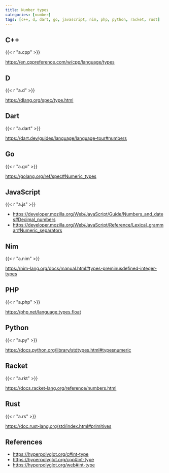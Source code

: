 ```yaml
---
title: Number types
categories: [number]
tags: [c++, d, dart, go, javascript, nim, php, python, racket, rust]
---
```


## C++

{{< r "a.cpp" >}}

<https://en.cppreference.com/w/cpp/language/types>

## D

{{< r "a.d" >}}

<https://dlang.org/spec/type.html>

## Dart

{{< r "a.dart" >}}

<https://dart.dev/guides/language/language-tour#numbers>

## Go

{{< r "a.go" >}}

<https://golang.org/ref/spec#Numeric_types>

## JavaScript

{{< r "a.js" >}}

- <https://developer.mozilla.org/Web/JavaScript/Guide/Numbers_and_dates#Decimal_numbers>
- <https://developer.mozilla.org/Web/JavaScript/Reference/Lexical_grammar#Numeric_separators>

## Nim

{{< r "a.nim" >}}

<https://nim-lang.org/docs/manual.html#types-preminusdefined-integer-types>

## PHP

{{< r "a.php" >}}

<https://php.net/language.types.float>

## Python

{{< r "a.py" >}}

<https://docs.python.org/library/stdtypes.html#typesnumeric>

## Racket

{{< r "a.rkt" >}}

<https://docs.racket-lang.org/reference/numbers.html>

## Rust

{{< r "a.rs" >}}

<https://doc.rust-lang.org/std/index.html#primitives>

## References

- <https://hyperpolyglot.org/c#int-type>
- <https://hyperpolyglot.org/cpp#int-type>
- <https://hyperpolyglot.org/web#int-type>

